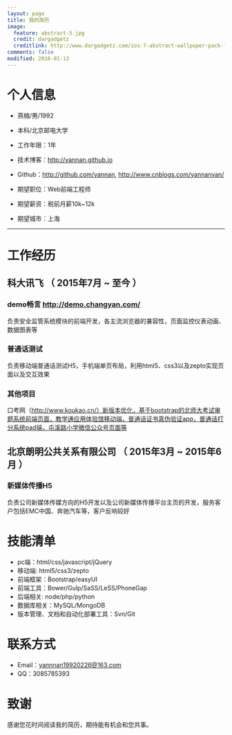 ```yaml
---
layout: page
title: 我的简历
image:
  feature: abstract-5.jpg
  credit: dargadgetz
  creditlink: http://www.dargadgetz.com/ios-7-abstract-wallpaper-pack-for-iphone-5-and-ipod-touch-retina/
comments: false
modified: 2016-01-13
---
```


# 个人信息

 - 燕楠/男/1992 
 - 本科/北京邮电大学
 - 工作年限：1年
 - 技术博客：http://yannan.github.io 
 - Github：http://github.com/yannan, http://www.cnblogs.com/yannanyan/ 

 - 期望职位：Web前端工程师
 - 期望薪资：税前月薪10k~12k
 - 期望城市：上海

---

# 工作经历

## 科大讯飞 （ 2015年7月 ~ 至今 ）

### demo畅言 http://demo.changyan.com/	
负责安全监管系统模块的前端开发，各主流浏览器的兼容性，页面监控仪表动画、数据图表等


### 普通话测试
负责移动端普通话测试H5，手机端单页布局，利用html5、css3以及zepto实现页面以及交互效果


### 其他项目

口考网（http://www.koukao.cn/）新版本优化，基于bootstrap的北师大考试审题系统前端页面，教学通应用体验馆移动端，普通话证书真伪验证app，普通话打分系统pad端，屯溪路小学微信公众号页面等

 
## 北京朗明公共关系有限公司 （ 2015年3月 ~ 2015年6月 ）
### 新媒体传播H5 
负责公司新媒体传媒方向的H5开发以及公司新媒体传播平台主页的开发，服务客户包括EMC中国、奔驰汽车等，客户反响较好

# 技能清单

- pc端：html/css/javascript/jQuery
- 移动端: html5/css3/zepto
- 前端框架：Bootstrap/easyUI
- 前端工具：Bower/Gulp/SaSS/LeSS/PhoneGap
- 后端相关: node/php/python
- 数据库相关：MySQL/MongoDB
- 版本管理、文档和自动化部署工具：Svn/Git

# 联系方式
- Email：yannnan19920226@163.com 
- QQ：3085785393

# 致谢
感谢您花时间阅读我的简历，期待能有机会和您共事。

